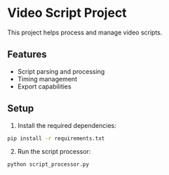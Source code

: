 # Video Script Project

This project helps process and manage video scripts.

## Features
- Script parsing and processing
- Timing management
- Export capabilities

## Setup
1. Install the required dependencies:
```bash
pip install -r requirements.txt
```

2. Run the script processor:
```bash
python script_processor.py
```
